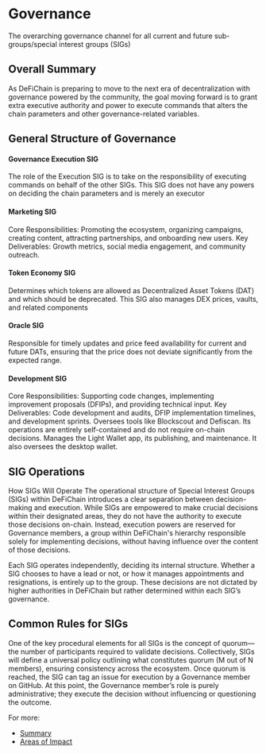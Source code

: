 # Governance
The overarching governance channel for all current and future sub-groups/special interest groups (SIGs)

## Overall Summary
As DeFiChain is preparing to move to the next era of decentralization with governance powered by the community, the goal moving forward is to grant extra executive authority and power to execute commands that alters the chain parameters and other governance-related variables.

## General Structure of Governance

#### Governance Execution SIG
The role of the Execution SIG is to take on the responsibility of executing commands on behalf of the other SIGs. This SIG does not have any powers on deciding the chain parameters and is merely an executor

#### Marketing SIG
Core Responsibilities: Promoting the ecosystem, organizing campaigns, creating content, attracting partnerships, and onboarding new users.
Key Deliverables: Growth metrics, social media engagement, and community outreach.

#### Token Economy SIG
Determines which tokens are allowed as Decentralized Asset Tokens (DAT) and which should be deprecated. This SIG also manages DEX prices, vaults, and related components

#### Oracle SIG
Responsible for timely updates and price feed availability for current and future DATs, ensuring that the price does not deviate significantly from the expected range.

#### Development SIG
Core Responsibilities: Supporting code changes, implementing improvement proposals (DFIPs), and providing technical input. 
Key Deliverables: Code development and audits, DFIP implementation timelines, and development sprints.
Oversees tools like Blockscout and Defiscan. Its operations are entirely self-contained and do not require on-chain decisions.
Manages the Light Wallet app, its publishing, and maintenance. It also oversees the desktop wallet.

## SIG Operations
How SIGs Will Operate
The operational structure of Special Interest Groups (SIGs) within DeFiChain introduces a clear separation between decision-making and execution.
While SIGs are empowered to make crucial decisions within their designated areas, they do not have the authority to execute those decisions on-chain.
Instead, execution powers are reserved for Governance members, a group within DeFiChain's hierarchy responsible solely for implementing decisions, without having influence over the content of those decisions.

Each SIG operates independently, deciding its internal structure.
Whether a SIG chooses to have a lead or not, or how it manages appointments and resignations, is entirely up to the group. These decisions are not dictated by higher authorities in DeFiChain but rather determined within each SIG’s governance.

## Common Rules for SIGs
One of the key procedural elements for all SIGs is the concept of quorum— the number of participants required to validate decisions. Collectively, SIGs will define a universal policy outlining what constitutes quorum (M out of N members), ensuring consistency across the ecosystem.
Once quorum is reached, the SIG can tag an issue for execution by a Governance member on GitHub.
At this point, the Governance member’s role is purely administrative; they execute the decision without influencing or questioning the outcome.

For more: 

- [Summary](./docs/summary.md)
- [Areas of Impact](./docs/areas-of-impact.md)
